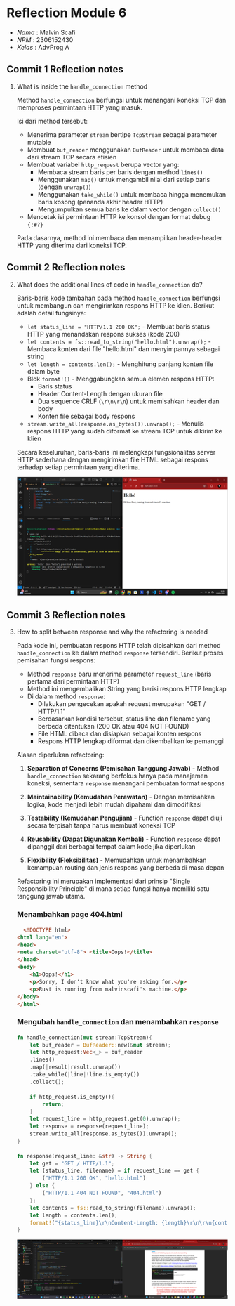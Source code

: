 # Reflection Module 6

- *Nama*    : Malvin Scafi
- *NPM*     : 2306152430
- *Kelas*   : AdvProg A

## Commit 1 Reflection notes

1. What is inside the `handle_connection` method

   Method `handle_connection` berfungsi untuk menangani koneksi TCP dan memproses permintaan HTTP yang masuk.
   
   Isi dari method tersebut:
   
   - Menerima parameter `stream` bertipe `TcpStream` sebagai parameter mutable
   - Membuat `buf_reader` menggunakan `BufReader` untuk membaca data dari stream TCP secara efisien
   - Membuat variabel `http_request` berupa vector yang:
     * Membaca stream baris per baris dengan method `lines()`
     * Menggunakan `map()` untuk mengambil nilai dari setiap baris (dengan `unwrap()`)
     * Menggunakan `take_while()` untuk membaca hingga menemukan baris kosong (penanda akhir header HTTP)
     * Mengumpulkan semua baris ke dalam vector dengan `collect()`
   - Mencetak isi permintaan HTTP ke konsol dengan format debug `{:#?}`
   
   Pada dasarnya, method ini membaca dan menampilkan header-header HTTP yang diterima dari koneksi TCP.

## Commit 2 Reflection notes

2. What does the additional lines of code in `handle_connection` do?

   Baris-baris kode tambahan pada method `handle_connection` berfungsi untuk membangun dan mengirimkan respons HTTP ke klien. Berikut adalah detail fungsinya:
   
   - `let status_line = "HTTP/1.1 200 OK";` - Membuat baris status HTTP yang menandakan respons sukses (kode 200)
   - `let contents = fs::read_to_string("hello.html").unwrap();` - Membaca konten dari file "hello.html" dan menyimpannya sebagai string
   - `let length = contents.len();` - Menghitung panjang konten file dalam byte
   - Blok `format!()` - Menggabungkan semua elemen respons HTTP:
     * Baris status
     * Header Content-Length dengan ukuran file
     * Dua sequence CRLF (`\r\n\r\n`) untuk memisahkan header dan body
     * Konten file sebagai body respons
   - `stream.write_all(response.as_bytes()).unwrap();` - Menulis respons HTTP yang sudah diformat ke stream TCP untuk dikirim ke klien
   
   Secara keseluruhan, baris-baris ini melengkapi fungsionalitas server HTTP sederhana dengan mengirimkan file HTML sebagai respons terhadap setiap permintaan yang diterima.

   ![](/assets/images/commit2.png)

## Commit 3 Reflection notes

3. How to split between response and why the refactoring is needed

   Pada kode ini, pembuatan respons HTTP telah dipisahkan dari method `handle_connection` ke dalam method `response` tersendiri. Berikut proses pemisahan fungsi respons:
   
   - Method `response` baru menerima parameter `request_line` (baris pertama dari permintaan HTTP)
   - Method ini mengembalikan String yang berisi respons HTTP lengkap
   - Di dalam method `response`:
     * Dilakukan pengecekan apakah request merupakan "GET / HTTP/1.1"
     * Berdasarkan kondisi tersebut, status line dan filename yang berbeda ditentukan (200 OK atau 404 NOT FOUND)
     * File HTML dibaca dan disiapkan sebagai konten respons
     * Respons HTTP lengkap diformat dan dikembalikan ke pemanggil
   
   Alasan diperlukan refactoring:
   
   1. **Separation of Concerns (Pemisahan Tanggung Jawab)** - Method `handle_connection` sekarang berfokus hanya pada manajemen koneksi, sementara `response` menangani pembuatan format respons
   
   2. **Maintainability (Kemudahan Perawatan)** - Dengan memisahkan logika, kode menjadi lebih mudah dipahami dan dimodifikasi
   
   3. **Testability (Kemudahan Pengujian)** - Function `response` dapat diuji secara terpisah tanpa harus membuat koneksi TCP
   
   4. **Reusability (Dapat Digunakan Kembali)** - Function `response` dapat dipanggil dari berbagai tempat dalam kode jika diperlukan
   
   5. **Flexibility (Fleksibilitas)** - Memudahkan untuk menambahkan kemampuan routing dan jenis respons yang berbeda di masa depan
   
   Refactoring ini merupakan implementasi dari prinsip "Single Responsibility Principle" di mana setiap fungsi hanya memiliki satu tanggung jawab utama.

    ### Menambahkan page 404.html
    ```html
      <!DOCTYPE html>
    <html lang="en">
    <head>
    <meta charset="utf-8"> <title>Oops!</title>
    </head> 
    <body> 
        <h1>Oops!</h1> 
        <p>Sorry, I don't know what you're asking for.</p>
        <p>Rust is running from malvinscafi's machine.</p>
    </body>
    </html>
    ```
    ### Mengubah `handle_connection` dan menambahkan `response`
    ```rust
    fn handle_connection(mut stream:TcpStream){
        let buf_reader = BufReader::new(&mut stream);
        let http_request:Vec<_> = buf_reader
        .lines()
        .map(|result|result.unwrap())
        .take_while(|line|!line.is_empty()) 
        .collect();

        if http_request.is_empty(){
            return;
        }
        let request_line = http_request.get(0).unwrap();
        let response = response(request_line);
        stream.write_all(response.as_bytes()).unwrap();
    }

    fn response(request_line: &str) -> String {
        let get = "GET / HTTP/1.1"; 
        let (status_line, filename) = if request_line == get {
            ("HTTP/1.1 200 OK", "hello.html")
        } else {
            ("HTTP/1.1 404 NOT FOUND", "404.html")
        };
        let contents = fs::read_to_string(filename).unwrap();
        let length = contents.len();
        format!("{status_line}\r\nContent-Length: {length}\r\n\r\n{contents}",)
    }
    ```

    ![](/assets/images/commit3.png)